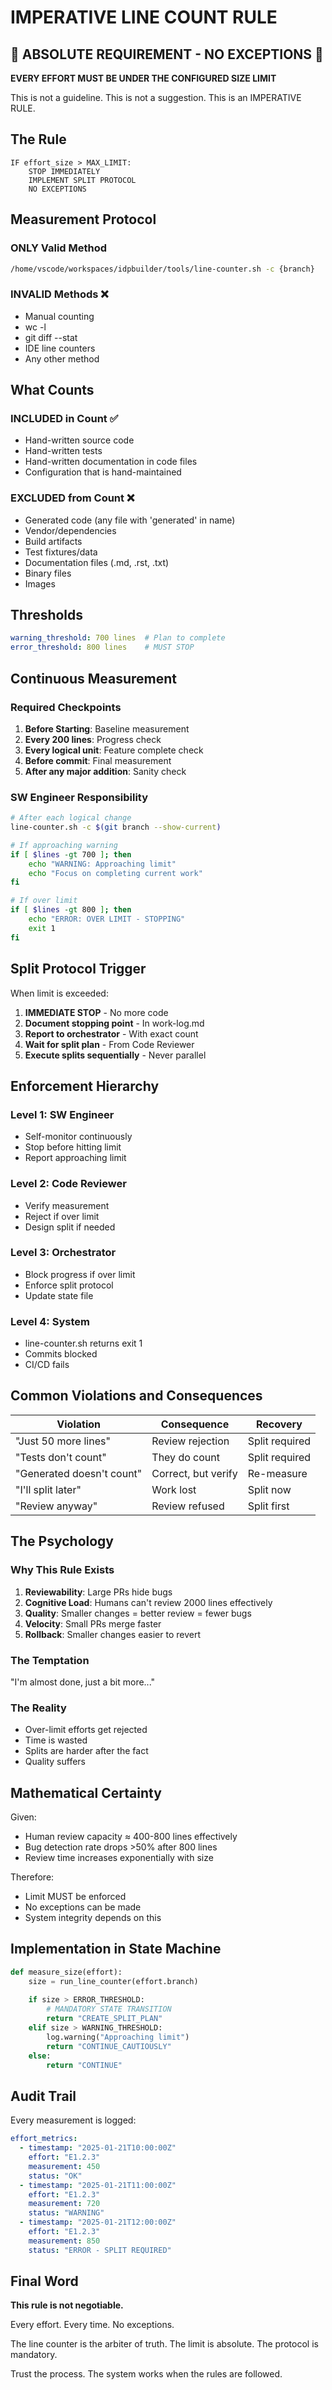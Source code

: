 # IMPERATIVE LINE COUNT RULE

## 🚨 ABSOLUTE REQUIREMENT - NO EXCEPTIONS 🚨

**EVERY EFFORT MUST BE UNDER THE CONFIGURED SIZE LIMIT**

This is not a guideline. This is not a suggestion. This is an IMPERATIVE RULE.

## The Rule

```
IF effort_size > MAX_LIMIT:
    STOP IMMEDIATELY
    IMPLEMENT SPLIT PROTOCOL
    NO EXCEPTIONS
```

## Measurement Protocol

### ONLY Valid Method
```bash
/home/vscode/workspaces/idpbuilder/tools/line-counter.sh -c {branch}
```

### INVALID Methods ❌
- Manual counting
- wc -l
- git diff --stat
- IDE line counters
- Any other method

## What Counts

### INCLUDED in Count ✅
- Hand-written source code
- Hand-written tests
- Hand-written documentation in code files
- Configuration that is hand-maintained

### EXCLUDED from Count ❌
- Generated code (any file with 'generated' in name)
- Vendor/dependencies
- Build artifacts
- Test fixtures/data
- Documentation files (.md, .rst, .txt)
- Binary files
- Images

## Thresholds

```yaml
warning_threshold: 700 lines  # Plan to complete
error_threshold: 800 lines    # MUST STOP
```

## Continuous Measurement

### Required Checkpoints
1. **Before Starting**: Baseline measurement
2. **Every 200 lines**: Progress check
3. **Every logical unit**: Feature complete check
4. **Before commit**: Final measurement
5. **After any major addition**: Sanity check

### SW Engineer Responsibility
```bash
# After each logical change
line-counter.sh -c $(git branch --show-current)

# If approaching warning
if [ $lines -gt 700 ]; then
    echo "WARNING: Approaching limit"
    echo "Focus on completing current work"
fi

# If over limit
if [ $lines -gt 800 ]; then
    echo "ERROR: OVER LIMIT - STOPPING"
    exit 1
fi
```

## Split Protocol Trigger

When limit is exceeded:

1. **IMMEDIATE STOP** - No more code
2. **Document stopping point** - In work-log.md
3. **Report to orchestrator** - With exact count
4. **Wait for split plan** - From Code Reviewer
5. **Execute splits sequentially** - Never parallel

## Enforcement Hierarchy

### Level 1: SW Engineer
- Self-monitor continuously
- Stop before hitting limit
- Report approaching limit

### Level 2: Code Reviewer
- Verify measurement
- Reject if over limit
- Design split if needed

### Level 3: Orchestrator
- Block progress if over limit
- Enforce split protocol
- Update state file

### Level 4: System
- line-counter.sh returns exit 1
- Commits blocked
- CI/CD fails

## Common Violations and Consequences

| Violation | Consequence | Recovery |
|-----------|-------------|----------|
| "Just 50 more lines" | Review rejection | Split required |
| "Tests don't count" | They do count | Split required |
| "Generated doesn't count" | Correct, but verify | Re-measure |
| "I'll split later" | Work lost | Split now |
| "Review anyway" | Review refused | Split first |

## The Psychology

### Why This Rule Exists
1. **Reviewability**: Large PRs hide bugs
2. **Cognitive Load**: Humans can't review 2000 lines effectively
3. **Quality**: Smaller changes = better review = fewer bugs
4. **Velocity**: Small PRs merge faster
5. **Rollback**: Smaller changes easier to revert

### The Temptation
"I'm almost done, just a bit more..."

### The Reality
- Over-limit efforts get rejected
- Time is wasted
- Splits are harder after the fact
- Quality suffers

## Mathematical Certainty

Given:
- Human review capacity ≈ 400-800 lines effectively
- Bug detection rate drops >50% after 800 lines
- Review time increases exponentially with size

Therefore:
- Limit MUST be enforced
- No exceptions can be made
- System integrity depends on this

## Implementation in State Machine

```python
def measure_size(effort):
    size = run_line_counter(effort.branch)
    
    if size > ERROR_THRESHOLD:
        # MANDATORY STATE TRANSITION
        return "CREATE_SPLIT_PLAN"
    elif size > WARNING_THRESHOLD:
        log.warning("Approaching limit")
        return "CONTINUE_CAUTIOUSLY"
    else:
        return "CONTINUE"
```

## Audit Trail

Every measurement is logged:
```yaml
effort_metrics:
  - timestamp: "2025-01-21T10:00:00Z"
    effort: "E1.2.3"
    measurement: 450
    status: "OK"
  - timestamp: "2025-01-21T11:00:00Z"
    effort: "E1.2.3"
    measurement: 720
    status: "WARNING"
  - timestamp: "2025-01-21T12:00:00Z"
    effort: "E1.2.3"
    measurement: 850
    status: "ERROR - SPLIT REQUIRED"
```

## Final Word

**This rule is not negotiable.**

Every effort. Every time. No exceptions.

The line counter is the arbiter of truth.
The limit is absolute.
The protocol is mandatory.

Trust the process. The system works when the rules are followed.